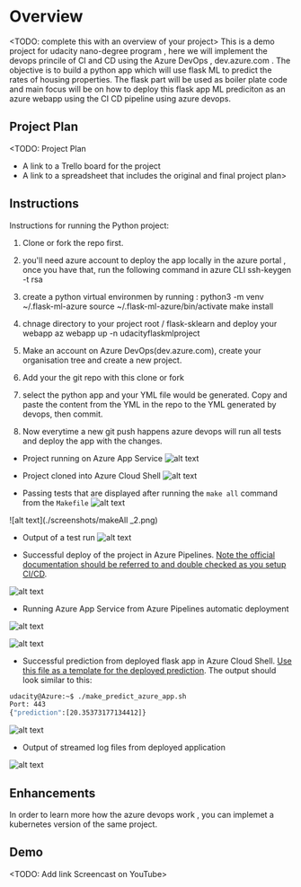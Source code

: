 # Overview

<TODO: complete this with an overview of your project>
This is a demo project for udacity nano-degree program , here we will implement the devops princile of CI and CD using the Azure DevOps , dev.azure.com .
The objective is to build a python app which will use flask ML to predict the rates of housing properties. The flask part will be used as boiler plate code and main focus will be on how to deploy this flask app ML prediciton as an azure webapp using the CI CD pipeline using azure devops.


## Project Plan
<TODO: Project Plan

* A link to a Trello board for the project
* A link to a spreadsheet that includes the original and final project plan>

## Instructions

Instructions for running the Python project:

1. Clone or fork the repo first.
2. you'll need azure account to deploy the app locally in the azure portal , once you have that, run the following command in azure CLI
    ssh-keygen -t rsa 
3. create a python virtual environmen by running :
    python3 -m venv ~/.flask-ml-azure
    source ~/.flask-ml-azure/bin/activate
    make install
    
4. chnage directory to your project root / flask-sklearn and deploy your webapp
    az webapp up -n udacityflaskmlproject
5. Make an account on Azure DevOps(dev.azure.com), create your organisation tree and create a new project.
6. Add your the git repo with this clone or fork
7. select the python app and your YML file would be generated. Copy and paste the content from the YML in the repo to the YML generated by devops, then commit.
8. Now everytime a new git push happens azure devops will run all tests and deploy the app with the changes.
    

* Project running on Azure App Service 
![alt text](./screenshots/callingThePredictService.png)

* Project cloned into Azure Cloud Shell
![alt text](./screenshots/rsaKeygenGitClone.png)     
  
* Passing tests that are displayed after running the `make all` command from the `Makefile`
![alt text](./screenshots/makeAll_1.png)


![alt text](./screenshots/makeAll _2.png)


* Output of a test run
![alt text](./screenshots/callingThePredictService.png)

* Successful deploy of the project in Azure Pipelines.  [Note the official documentation should be referred to and double checked as you setup CI/CD](https://docs.microsoft.com/en-us/azure/devops/pipelines/ecosystems/python-webapp?view=azure-devops).

![alt text](./screenshots/githubActionSuccessfulBuild.png)

* Running Azure App Service from Azure Pipelines automatic deployment

![alt text](./screenshots/azurePipelineRun.png)

![alt text](./screenshots/azPipelineTestResults.png)

* Successful prediction from deployed flask app in Azure Cloud Shell.  [Use this file as a template for the deployed prediction](https://github.com/udacity/nd082-Azure-Cloud-DevOps-Starter-Code/blob/master/C2-AgileDevelopmentwithAzure/project/starter_files/flask-sklearn/make_predict_azure_app.sh).
The output should look similar to this:

```bash
udacity@Azure:~$ ./make_predict_azure_app.sh
Port: 443
{"prediction":[20.35373177134412]}
```
![alt text](./screenshots/callingThePredictService.png)

* Output of streamed log files from deployed application

![alt text](./screenshots/logTailForPredictions.png)
> 

## Enhancements

In order to learn more how the azure devops work , you can implemet a kubernetes version of the same project.

## Demo 

<TODO: Add link Screencast on YouTube>


